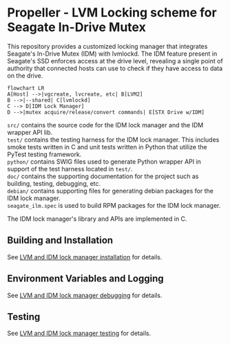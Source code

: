 Propeller - LVM Locking scheme for Seagate In-Drive Mutex
===============================================

This repository provides a customized locking manager that integrates
Seagate's In-Drive Mutex (IDM) with lvmlockd. The IDM feature present in Seagate's SSD
enforces access at the drive level, revealing a single point of authority that connected hosts can use
to check if they have access to data on the drive. 

```mermaid
flowchart LR
A[Host] -->|vgcreate, lvcreate, etc| B[LVM2]
B -->|--shared| C[lvmlockd]
C --> D[IDM Lock Manager]
D -->|mutex acquire/release/convert commands| E[STX Drive w/IDM]
```

`src/` contains the source code for the IDM lock manager and the IDM wrapper API lib.  
`test/` contains the testing harness for the IDM lock manager. This includes smoke tests written in C and unit tests written in Python that utilize the PyTest testing framework.   
`python/` contains SWIG files used to generate Python wrapper API in support of the test harness located in `test/`.  
`doc/` contains the supporting documentation for the project such as building, testing, debugging, etc.  
`debian/` contains supporting files for generating debian packages for the IDM lock manager.  
`seagate_ilm.spec` is used to build RPM packages for the IDM lock manager.  


The IDM lock manager's library and APIs are implemented in C.

Building and Installation
-------------------------

See [LVM and IDM lock manager installation](doc/lvm_propeller_install.md) for details.

Environment Variables and Logging
---------------------------------

See [LVM and IDM lock manager debugging](doc/lvm_propeller_debug.md) for details.

Testing
-------

See [LVM and IDM lock manager testing](doc/lvm_propeller_test.md) for details.
